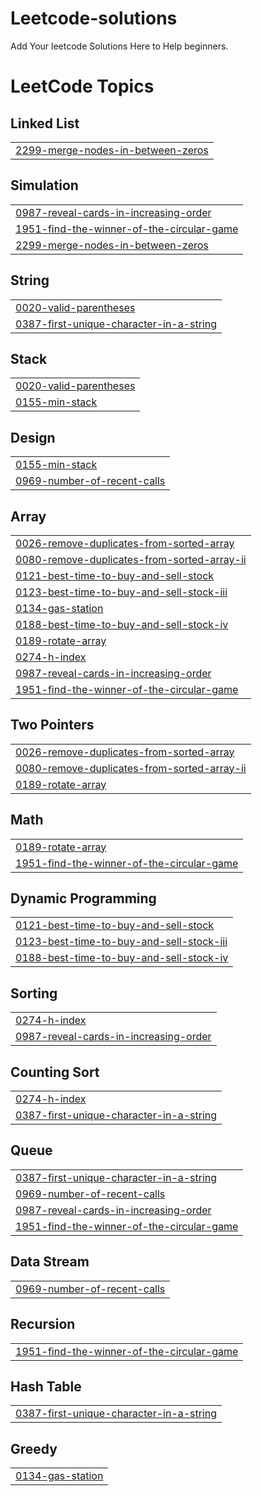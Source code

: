 # Leetcode-solutions
Add Your leetcode Solutions Here to Help beginners.

<!---LeetCode Topics Start-->
# LeetCode Topics
## Linked List
|  |
| ------- |
| [2299-merge-nodes-in-between-zeros](https://github.com/VenusYadav/Leetcode-solutions/tree/master/2299-merge-nodes-in-between-zeros) |
## Simulation
|  |
| ------- |
| [0987-reveal-cards-in-increasing-order](https://github.com/VenusYadav/Leetcode-solutions/tree/master/0987-reveal-cards-in-increasing-order) |
| [1951-find-the-winner-of-the-circular-game](https://github.com/VenusYadav/Leetcode-solutions/tree/master/1951-find-the-winner-of-the-circular-game) |
| [2299-merge-nodes-in-between-zeros](https://github.com/VenusYadav/Leetcode-solutions/tree/master/2299-merge-nodes-in-between-zeros) |
## String
|  |
| ------- |
| [0020-valid-parentheses](https://github.com/VenusYadav/Leetcode-solutions/tree/master/0020-valid-parentheses) |
| [0387-first-unique-character-in-a-string](https://github.com/VenusYadav/Leetcode-solutions/tree/master/0387-first-unique-character-in-a-string) |
## Stack
|  |
| ------- |
| [0020-valid-parentheses](https://github.com/VenusYadav/Leetcode-solutions/tree/master/0020-valid-parentheses) |
| [0155-min-stack](https://github.com/VenusYadav/Leetcode-solutions/tree/master/0155-min-stack) |
## Design
|  |
| ------- |
| [0155-min-stack](https://github.com/VenusYadav/Leetcode-solutions/tree/master/0155-min-stack) |
| [0969-number-of-recent-calls](https://github.com/VenusYadav/Leetcode-solutions/tree/master/0969-number-of-recent-calls) |
## Array
|  |
| ------- |
| [0026-remove-duplicates-from-sorted-array](https://github.com/VenusYadav/Leetcode-solutions/tree/master/0026-remove-duplicates-from-sorted-array) |
| [0080-remove-duplicates-from-sorted-array-ii](https://github.com/VenusYadav/Leetcode-solutions/tree/master/0080-remove-duplicates-from-sorted-array-ii) |
| [0121-best-time-to-buy-and-sell-stock](https://github.com/VenusYadav/Leetcode-solutions/tree/master/0121-best-time-to-buy-and-sell-stock) |
| [0123-best-time-to-buy-and-sell-stock-iii](https://github.com/VenusYadav/Leetcode-solutions/tree/master/0123-best-time-to-buy-and-sell-stock-iii) |
| [0134-gas-station](https://github.com/VenusYadav/Leetcode-solutions/tree/master/0134-gas-station) |
| [0188-best-time-to-buy-and-sell-stock-iv](https://github.com/VenusYadav/Leetcode-solutions/tree/master/0188-best-time-to-buy-and-sell-stock-iv) |
| [0189-rotate-array](https://github.com/VenusYadav/Leetcode-solutions/tree/master/0189-rotate-array) |
| [0274-h-index](https://github.com/VenusYadav/Leetcode-solutions/tree/master/0274-h-index) |
| [0987-reveal-cards-in-increasing-order](https://github.com/VenusYadav/Leetcode-solutions/tree/master/0987-reveal-cards-in-increasing-order) |
| [1951-find-the-winner-of-the-circular-game](https://github.com/VenusYadav/Leetcode-solutions/tree/master/1951-find-the-winner-of-the-circular-game) |
## Two Pointers
|  |
| ------- |
| [0026-remove-duplicates-from-sorted-array](https://github.com/VenusYadav/Leetcode-solutions/tree/master/0026-remove-duplicates-from-sorted-array) |
| [0080-remove-duplicates-from-sorted-array-ii](https://github.com/VenusYadav/Leetcode-solutions/tree/master/0080-remove-duplicates-from-sorted-array-ii) |
| [0189-rotate-array](https://github.com/VenusYadav/Leetcode-solutions/tree/master/0189-rotate-array) |
## Math
|  |
| ------- |
| [0189-rotate-array](https://github.com/VenusYadav/Leetcode-solutions/tree/master/0189-rotate-array) |
| [1951-find-the-winner-of-the-circular-game](https://github.com/VenusYadav/Leetcode-solutions/tree/master/1951-find-the-winner-of-the-circular-game) |
## Dynamic Programming
|  |
| ------- |
| [0121-best-time-to-buy-and-sell-stock](https://github.com/VenusYadav/Leetcode-solutions/tree/master/0121-best-time-to-buy-and-sell-stock) |
| [0123-best-time-to-buy-and-sell-stock-iii](https://github.com/VenusYadav/Leetcode-solutions/tree/master/0123-best-time-to-buy-and-sell-stock-iii) |
| [0188-best-time-to-buy-and-sell-stock-iv](https://github.com/VenusYadav/Leetcode-solutions/tree/master/0188-best-time-to-buy-and-sell-stock-iv) |
## Sorting
|  |
| ------- |
| [0274-h-index](https://github.com/VenusYadav/Leetcode-solutions/tree/master/0274-h-index) |
| [0987-reveal-cards-in-increasing-order](https://github.com/VenusYadav/Leetcode-solutions/tree/master/0987-reveal-cards-in-increasing-order) |
## Counting Sort
|  |
| ------- |
| [0274-h-index](https://github.com/VenusYadav/Leetcode-solutions/tree/master/0274-h-index) |
| [0387-first-unique-character-in-a-string](https://github.com/VenusYadav/Leetcode-solutions/tree/master/0387-first-unique-character-in-a-string) |
## Queue
|  |
| ------- |
| [0387-first-unique-character-in-a-string](https://github.com/VenusYadav/Leetcode-solutions/tree/master/0387-first-unique-character-in-a-string) |
| [0969-number-of-recent-calls](https://github.com/VenusYadav/Leetcode-solutions/tree/master/0969-number-of-recent-calls) |
| [0987-reveal-cards-in-increasing-order](https://github.com/VenusYadav/Leetcode-solutions/tree/master/0987-reveal-cards-in-increasing-order) |
| [1951-find-the-winner-of-the-circular-game](https://github.com/VenusYadav/Leetcode-solutions/tree/master/1951-find-the-winner-of-the-circular-game) |
## Data Stream
|  |
| ------- |
| [0969-number-of-recent-calls](https://github.com/VenusYadav/Leetcode-solutions/tree/master/0969-number-of-recent-calls) |
## Recursion
|  |
| ------- |
| [1951-find-the-winner-of-the-circular-game](https://github.com/VenusYadav/Leetcode-solutions/tree/master/1951-find-the-winner-of-the-circular-game) |
## Hash Table
|  |
| ------- |
| [0387-first-unique-character-in-a-string](https://github.com/VenusYadav/Leetcode-solutions/tree/master/0387-first-unique-character-in-a-string) |
## Greedy
|  |
| ------- |
| [0134-gas-station](https://github.com/VenusYadav/Leetcode-solutions/tree/master/0134-gas-station) |
<!---LeetCode Topics End-->